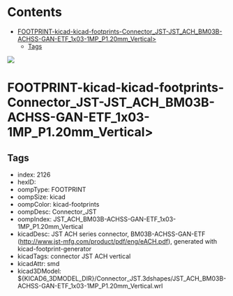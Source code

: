 



Contents
========

* [FOOTPRINT-kicad-kicad-footprints-Connector_JST-JST_ACH_BM03B-ACHSS-GAN-ETF_1x03-1MP_P1.20mm_Vertical>](#footprint-kicad-kicad-footprints-connector_jst-jst_ach_bm03b-achss-gan-etf_1x03-1mp_p120mm_vertical)
	* [Tags](#tags)
  
![][im]
# FOOTPRINT-kicad-kicad-footprints-Connector_JST-JST_ACH_BM03B-ACHSS-GAN-ETF_1x03-1MP_P1.20mm_Vertical>

## Tags

- index: 2126
- hexID: 
- oompType: FOOTPRINT
- oompSize: kicad
- oompColor: kicad-footprints
- oompDesc: Connector_JST
- oompIndex: JST_ACH_BM03B-ACHSS-GAN-ETF_1x03-1MP_P1.20mm_Vertical
- kicadDesc: JST ACH series connector, BM03B-ACHSS-GAN-ETF (http://www.jst-mfg.com/product/pdf/eng/eACH.pdf), generated with kicad-footprint-generator
- kicadTags: connector JST ACH vertical
- kicadAttr: smd
- kicad3DModel: ${KICAD6_3DMODEL_DIR}/Connector_JST.3dshapes/JST_ACH_BM03B-ACHSS-GAN-ETF_1x03-1MP_P1.20mm_Vertical.wrl



[im]: image.png
